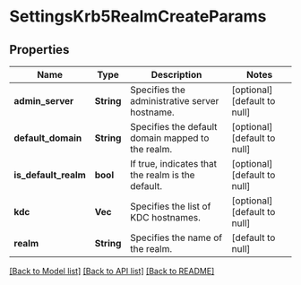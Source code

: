 # SettingsKrb5RealmCreateParams

## Properties
Name | Type | Description | Notes
------------ | ------------- | ------------- | -------------
**admin_server** | **String** | Specifies the administrative server hostname. | [optional] [default to null]
**default_domain** | **String** | Specifies the default domain mapped to the realm. | [optional] [default to null]
**is_default_realm** | **bool** | If true, indicates that the realm is the default. | [optional] [default to null]
**kdc** | **Vec<String>** | Specifies the list of KDC hostnames. | [optional] [default to null]
**realm** | **String** | Specifies the name of the realm. | [default to null]

[[Back to Model list]](../README.md#documentation-for-models) [[Back to API list]](../README.md#documentation-for-api-endpoints) [[Back to README]](../README.md)


